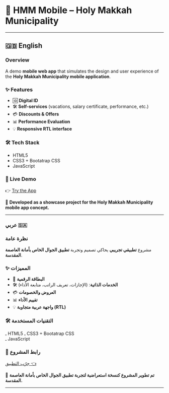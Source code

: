 # 📱 HMM Mobile – Holy Makkah Municipality

---

## 🇬🇧 English 

### Overview
A demo **mobile web app** that simulates the design and user experience of the **Holy Makkah Municipality mobile application**.

### ✨ Features
- 🆔 **Digital ID**
- 🛠️ **Self-services** (vacations, salary certificate, performance, etc.)
- 💳 **Discounts & Offers**
- 📊 **Performance Evaluation**
- 💡 **Responsive RTL interface**

### 🛠️ Tech Stack
- HTML5  
- CSS3 + Bootatrap CSS  
- JavaScript  

### 🔗 Live Demo
👉 [Try the App](https://linah-bakhsh.github.io/hmm-mobile/)

🚀 **Developed as a showcase project for the Holy Makkah Municipality mobile app concept.**  

---

### عربي 🇸🇦

### نظرة عامة
مشروع **تطبيقي تجريبي** يحاكي تصميم وتجربة **تطبيق الجوال الخاص بأمانة العاصمة المقدسة**.

### ✨ المميزات
- 📃 **البطاقة الرقمية** 
- 🛠️ **الخدمات الذاتية**: (الإجازات، تعريف الراتب، متابعة الأداء)  
- 💳 **العروض والخصومات**  
- 📊 **تقييم الأداء**  
- 💡 **واجهة عربية متجاوبة (RTL)**  

### 🛠️ التقنيات المستخدمة

 ـ HTML5
 ـ CSS3 + Bootatrap CSS  
 ـ JavaScript  

### 🔗 رابط المشروع
[جرّب التطبيق 👈](https://linah-bakhsh.github.io/hmm-mobile/)

🚀 **تم تطوير المشروع كنسخة استعراضية لتجربة تطبيق الجوال الخاص بأمانة العاصمة المقدسة.**

---
